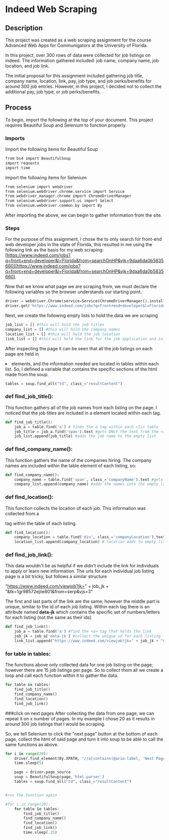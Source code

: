 # Indeed Web Scraping

## Description
This project was created as a web scraping assignment for the course Advanced Web Apps for Communigators at the University of Florida.

In this project, over 300 rows of data were collected for job listings on indeed. The information gathered included: job name, company name, job location, and job link.

The initial proposal for this assignment included gathering job title, company name, location, link, pay, job type, and job perks/benefits for around 300 job entries. However, in this project, I decided not to collect the additional pay, job type, or job perks/benefits.

## Process

To begin, import the following at the top of your document. This project requires Beautiful Soup and Selenium to function properly.

### Imports

Import the following items for Beautiful Soup
```bash
from bs4 import BeautifulSoup
import requests
import time
```

Import the following items for Selenium
```bash
from selenium import webdriver
from selenium.webdriver.chrome.service import Service
from webdriver_manager.chrome import ChromeDriverManager
from selenium.webdriver.support.ui import Select
from selenium.webdriver.common.by import By
```
After importing the above, we can begin to gather information from the site.

### Steps

For the purpose of this assignment, I chose the to only search for front-end web developer jobs in the state of Florida, this resulted in me using the following link as the basis for my web scraping: [https://www.indeed.com/jobs?q=front+end+developer&l=Florida&from=searchOnHP&vjk=9daa6da0b5835660](https://www.indeed.com/jobs?q=front+end+developer&l=Florida&from=searchOnHP&vjk=9daa6da0b5835660).

Now that we know what page we are scraping from, we must declare the following variables so the browser understands our starting point.

```python
driver = webdriver.Chrome(service=Service(ChromeDriverManager().install()))
driver.get('https://www.indeed.com/jobs?q=front+end+developer&l=Florida&from=searchOnHP&vjk=9daa6da0b5835660');
```


Next, we create the following empty lists to hold the data we are scraping
```python
job_list = [] #this will hold the job titles
company_list = [] #this will hold the company names
location_list = [] #this will hold the job location
link_list = [] #this will hold the link for the job application and information on indeed
```
After inspecting the page it can be seen that all the job listings on each page are held in <li> elements, and the information needed are located in tables within each list.
So, I defined a variable that contains the specific sections of the html made from the soup.

```python
tables = soup.find_all("td", class_="resultContent")
```

### def find_job_title():
This function gathers all of the job names from each listing on the page.
I noticed that the job titles are included in a <span> element located within each <a> tag.
```python
def find_job_title():
    job_a = table.find('a') # finds the a tag within each <li> table
    job_title = job_a.find('span').text #gets ONLY the text from the <span> within and saves it to a variable
    job_list.append(job_title) #adds the job name to the empty list
```

### def find_company_name():
This function gathers the name of the companies hiring. The company names are included within the table element of each listing, so:

```python
def find_company_name():
    company_name = table.find('span', class_='companyName').text #gets only the text of the company name and saves it into a variable
    company_list.append(company_name) #adds the names into the empty list
```

### def find_location():
This function collects the location of each job. This information was collected from a <div> tag within the table of each listing.

```python
def find_location():
    company_location = table.find('div', class_='companyLocation').text #gets ONLY text from the div element
    location_list.append(company_location) # location adds to empty list
```

### def find_job_link():
This data wouldn't be as helpful if we didn't include the link for individuals to apply or learn new information.
The urls for each individual job listing page is a bit tricky, but follows a similar structure

"https://www.indeed.com/viewjob?jk=" + job_jk + "&tk=1gr98572ejiie801&from=serp&vjs=3"

The first and last parts of the link are the same; however the middle part is unique, similar to the id of each job listing. Within each <a> tag there is an attribute named **data-jk** which contains the specific set of numbers/letters for each listing (not the same as their ids)

```python
def find_job_link():
    job_a = table.find('a') #find the <a> tag that holds the link
    job_jk = job_a['data-jk'] #collect the unique id for each listing from the <a> tag
    link_list.append("https://www.indeed.com/viewjob?jk=" + job_jk + "&tk=1gr98572ejiie801&from=serp&vjs=3") #concoctonate the url with the job_jk to create the unique id for each job page.
```


### for table in tables:
The functions above only collected data for one job listing on the page; however there are 15 job listings per page. So to collect them all we create a loop and call each function within it to gather the data.

```python
for table in tables:
    find_job_title()
    find_company_name()
    find_location()
    find_job_link()
```


###click on next pages
After collecting the data from one page, we can repeat it on x number of pages. In my example I chose 20 as it results in around 300 job listings that I would be scraping.

So, we tell Selenium to click the "next page" button at the bottom of each page, collect the html of said page and turn it into soup to be able to call the same functions as above.

```python
for i in range(20):
    driver.find_element(By.XPATH, "//a[contains(@aria-label, 'Next Page')]").click()
    time.sleep(5)

    page = driver.page_source
    soup = BeautifulSoup(page,'html.parser')
    tables = soup.find_all("td", class_="resultContent")


#run the function again

#for i in range(20):
    for table in tables:
        find_job_title()
        find_company_name()
        find_location()
        find_job_link()
        time.sleep(.25)
```
